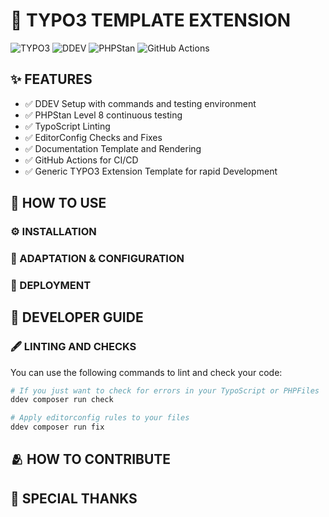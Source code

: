 # 📜 TYPO3 TEMPLATE EXTENSION

![TYPO3](https://img.shields.io/static/v1?style=for-the-badge&message=V12&color=FF8700&logo=TYPO3&logoColor=white&label=TYPO3)
![DDEV](https://img.shields.io/badge/ready-2CA5E0?style=for-the-badge&logo=docker&logoColor=white&label=DDEV)
![PHPStan](http://img.shields.io/badge/PHPStan-777BB4?style=for-the-badge&logo=php&logoColor=white&label=Level%208)
![GitHub Actions](https://img.shields.io/badge/CI/CD-282a2e?style=for-the-badge&logo=githubactions&logoColor=367cfe&label=Github%20Actions)

## ✨ FEATURES

- ✅ DDEV Setup with commands and testing environment
- ✅ PHPStan Level 8 continuous testing
- ✅ TypoScript Linting
- ✅ EditorConfig Checks and Fixes
- ✅ Documentation Template and Rendering
- ✅ GitHub Actions for CI/CD
- ✅ Generic TYPO3 Extension Template for rapid Development

## 🔧 HOW TO USE

### ⚙️ INSTALLATION

### 🧪 ADAPTATION & CONFIGURATION

### 🚀 DEPLOYMENT

## 🔮 DEVELOPER GUIDE

### 🖋 LINTING AND CHECKS

You can use the following commands to lint and check your code:

```bash
# If you just want to check for errors in your TypoScript or PHPFiles
ddev composer run check

# Apply editorconfig rules to your files
ddev composer run fix
```

## 🫂 HOW TO CONTRIBUTE

## 🧡 SPECIAL THANKS
